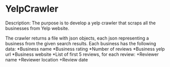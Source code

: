 # YelpCrawler

Description:
The purpose is to develop a yelp crawler that scraps all the businesses from Yelp website.

The crawler returns a file with json objects, each json representing a business from the given search results. Each business has the following data:
*Business name
*Business rating
*Number of reviews
*Business yelp url
*Business website
*List of first 5 reviews, for each review:
+Reviewer name
+Reviewer location
+Review date
